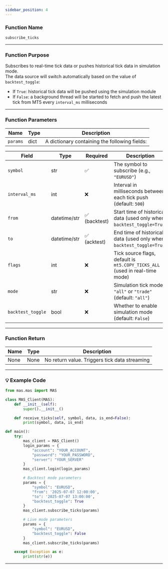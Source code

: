 ```yaml
---
sidebar_position: 4
---
```

### Function Name

`subscribe_ticks`

---

### Function Purpose

Subscribes to real-time tick data or pushes historical tick data in simulation mode.  
The data source will switch automatically based on the value of `backtest_toggle`:

- If `True`: historical tick data will be pushed using the simulation module  
- If `False`: a background thread will be started to fetch and push the latest tick from MT5 every `interval_ms` milliseconds

---

### Function Parameters

| Name     | Type  | Description |
|----------|-------|-------------|
| `params` | dict  | A dictionary containing the following fields: |

| Field             | Type           | Required         | Description                                                                 |
|------------------|----------------|-------------------|-----------------------------------------------------------------------------|
| `symbol`         | str            | ✅               | The symbol to subscribe (e.g., `"EURUSD"`)                                  |
| `interval_ms`    | int            | ❌               | Interval in milliseconds between each tick push (default: `500`)            |
| `from`           | datetime/str   | ✅ (backtest)    | Start time of historical data (used only when `backtest_toggle=True`)       |
| `to`             | datetime/str   | ✅ (acktest)     | End time of historical data (used only when `backtest_toggle=True`)         |
| `flags`          | int            | ❌               | Tick source flags, default is `mt5.COPY_TICKS_ALL` (used in real-time mode) |
| `mode`           | str            | ❌               | Simulation tick mode: `"all"` or `"trade"` (default: `"all"`)               |
| `backtest_toggle`| bool           | ❌               | Whether to enable simulation mode (default: `False`)                        |

---

### Function Return

| Name   | Type | Description                        |
|--------|------|------------------------------------|
| None   | None | No return value. Triggers tick data streaming |

---

### 💡 Example Code

```python
from mas.mas import MAS

class MAS_Client(MAS):
    def __init__(self):
        super().__init__()

    def receive_ticks(self, symbol, data, is_end=False):
        print(symbol, data, is_end)

def main():
    try:
        mas_client = MAS_Client()
        login_params = {
            "account": "YOUR_ACCOUNT",
            "password": "YOUR_PASSWORD",
            "server": "YOUR_SERVER"
        }
        mas_client.login(login_params)

        # Backtest mode parameters
        params = {
            "symbol": "EURUSD",
            "from": '2025-07-07 12:00:00',
            "to": '2025-07-07 13:00:00',
            "backtest_toggle": True
        }
        mas_client.subscribe_ticks(params)

        # Live mode parameters
        params = {
            "symbol": "EURUSD",
            "backtest_toggle": False
        }
        mas_client.subscribe_ticks(params)

    except Exception as e:
        print(str(e))
```
---